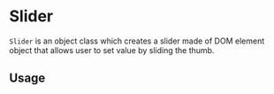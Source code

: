 # Slider

```Slider``` is an object class which creates a slider made of DOM element object that allows user to set value by sliding the thumb.

## Usage
```javascript

```
